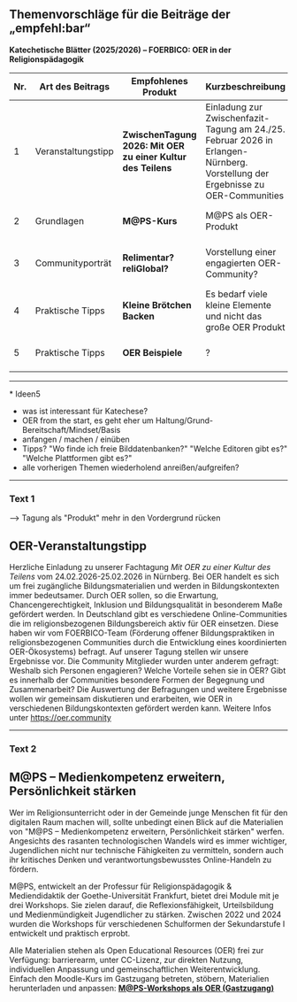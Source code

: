 ## Themenvorschläge für die Beiträge der „empfehl:bar“  
**Katechetische Blätter (2025/2026) – FOERBICO: OER in der Religionspädagogik**

| Nr. | Art des Beitrags      | Empfohlenes Produkt                                     | Kurzbeschreibung                                                                 | Bezug zu OER/ OER to go                                                            | Geplantes Heft | Abgabe bis             | Autor:in       |
|-----|-----------------------|---------------------------------------------|----------------------------------------------------------------------------------|---------------------------------------------------------------------------|----------------|------------------------|----------------|
| 1   | Veranstaltungstipp    | **ZwischenTagung 2026: Mit OER zu einer Kultur des Teilens** | Einladung zur Zwischenfazit-Tagung am 24./25. Februar 2026 in Erlangen-Nürnberg. Vorstellung der Ergebnisse zu OER-Communities | Förderung einer OER-Kultur in religionsbezogenen Communites                | 4/2025         | Anfang August 2025     | Phillip        |
| 2   | Grundlagen            | **M@PS-Kurs**                 | M@PS als OER-Produkt | Einführung in OER, mit Link zu Material                               | 5/2025         | Anfang September 2025  | Laura          |
| 3  | Communityporträt      | **Relimentar? reliGlobal?**                | Vorstellung einer engagierten OER-Community?                                     | Sichtbarmachung aktiver Netzwerke in der religiösen Bildung             | 1/2026         | Okt/Nov 2026    | Jörg        |
| 4   | Praktische Tipps     | **Kleine Brötchen Backen**                | Es bedarf viele kleine Elemente und nicht das große OER Produkt                                     | Um vor Überforderung zu schützen         | ?         | ?   | Phillip      |
| 5   | Praktische Tipps     | **OER Beispiele**                | ?                                   | ?         | ?         | ?   |   Ludger (& ggf Gina)    |

----

\* Ideen5
- was ist interessant für Katechese?
- OER from the start, es geht eher um Haltung/Grund-Bereitschaft/Mindset/Basis
- anfangen / machen / einüben
- Tipps? "Wo finde ich freie Bilddatenbanken?" "Welche Editoren gibt es?" "Welche Plattformen gibt es?"
- alle vorherigen Themen wiederholend anreißen/aufgreifen?
---
### Text 1
--> Tagung als "Produkt" mehr in den Vordergrund rücken
## OER-Veranstaltungstipp
Herzliche Einladung zu unserer Fachtagung *Mit OER zu einer Kultur des Teilens* vom 24.02.2026-25.02.2026 in Nürnberg. 
Bei OER handelt es sich um frei zugängliche Bildungsmaterialien und werden in Bildungskontexten immer bedeutsamer. Durch OER sollen, so die Erwartung, Chancengerechtigkeit, Inklusion und Bildungsqualität in besonderem Maße gefördert werden. In Deutschland gibt es verschiedene Online-Communities die im religionsbezogenen Bildungsbereich aktiv für OER einsetzen. Diese haben wir vom FOERBICO-Team (Förderung offener Bildungspraktiken in religionsbezogenen Communities durch die Entwicklung eines koordinierten OER-Ökosystems) befragt. Auf unserer Tagung stellen wir unsere Ergebnisse vor. Die Community Mitglieder wurden unter anderem gefragt: Weshalb sich Personen engagieren? Welche Vorteile sehen sie in OER? Gibt es innerhalb der Communities besondere Formen der Begegnung und Zusammenarbeit? Die Auswertung der Befragungen und weitere Ergebnisse wollen wir gemeinsam diskutieren und erarbeiten, wie OER in verschiedenen Bildungskontexten gefördert werden kann. Weitere Infos unter https://oer.community

---
### Text 2

## M@PS – Medienkompetenz erweitern, Persönlichkeit stärken

Wer im Religionsunterricht oder in der Gemeinde junge Menschen fit für den digitalen Raum machen will, sollte unbedingt einen Blick auf die Materialien von "M@PS – Medienkompetenz erweitern, Persönlichkeit stärken" werfen. Angesichts des rasanten technologischen Wandels wird es immer wichtiger, Jugendlichen nicht nur technische Fähigkeiten zu vermitteln, sondern auch ihr kritisches Denken und verantwortungsbewusstes Online-Handeln zu fördern.

M@PS, entwickelt an der Professur für Religionspädagogik & Mediendidaktik der Goethe-Universität Frankfurt, bietet drei Module mit je drei Workshops. Sie zielen darauf, die Reflexionsfähigkeit, Urteilsbildung und Medienmündigkeit Jugendlicher zu stärken. Zwischen 2022 und 2024 wurden die Workshops für verschiedenen Schulformen der Sekundarstufe I entwickelt und praktisch erprobt.

Alle Materialien stehen als Open Educational Resources (OER) frei zur Verfügung: barrierearm, unter CC-Lizenz, zur direkten Nutzung, individuellen Anpassung und gemeinschaftlichen Weiterentwicklung. Einfach den Moodle-Kurs im Gastzugang betreten, stöbern, Materialien herunterladen und anpassen:
**[M@PS-Workshops als OER (Gastzugang)](https://moodle-connect.s.studiumdigitale.uni-frankfurt.de/moodle/course/view.php?id=57)**


